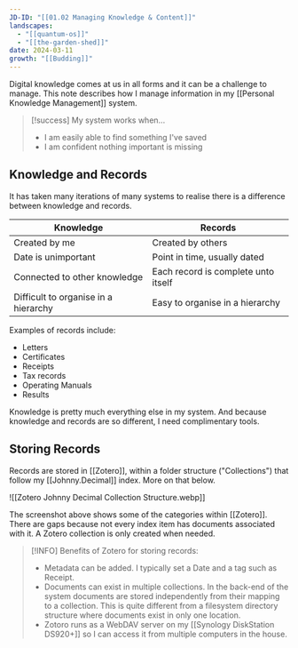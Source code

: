 ```yaml
---
JD-ID: "[[01.02 Managing Knowledge & Content]]"
landscapes:
  - "[[quantum-os]]"
  - "[[the-garden-shed]]"
date: 2024-03-11
growth: "[[Budding]]"
---
```

Digital knowledge comes at us in all forms and it can be a challenge to manage. This note describes how I manage information in my [[Personal Knowledge Management]] system.

> [!success] My system works when...
> - I am easily able to find something I've saved
> - I am confident nothing important is missing

## Knowledge and Records
It has taken many iterations of many systems to realise there is a difference between knowledge and records.

| Knowledge                            | Records                             |
| ------------------------------------ | ----------------------------------- |
| Created by me                        | Created by others                   |
| Date is unimportant                  | Point in time, usually dated        |
| Connected to other knowledge         | Each record is complete unto itself |
| Difficult to organise in a hierarchy | Easy to organise in a hierarchy     |
Examples of records include:
- Letters
- Certificates
- Receipts
- Tax records
- Operating Manuals
- Results

Knowledge is pretty much everything else in my system. And because knowledge and records are so different, I need complimentary tools.

## Storing Records
Records are stored in [[Zotero]], within a folder structure ("Collections") that follow my [[Johnny.Decimal]] index. More on that below.

![[Zotero Johnny Decimal Collection Structure.webp]]

The screenshot above shows some of the categories within [[Zotero]]. There are gaps because not every index item has documents associated with it. A Zotero collection is only created when needed.

> [!INFO] Benefits of Zotero for storing records:
> - Metadata can be added. I typically set a Date and a tag such as Receipt.
> - Documents can exist in multiple collections. In the back-end of the system documents are stored independently from their mapping to a collection. This is quite different from a filesystem directory structure where documents exist in only one location.
> - Zotoro runs as a WebDAV server on my [[Synology DiskStation DS920+]] so I can access it from multiple computers in the house.

